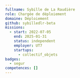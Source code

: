 ```yaml
---
fullname: Sybille de La Raudière
role: Chargée de déploiement
domaine: Déploiement
github: sybilledlr-beta
missions:
  - start: 2022-07-05
    end: 2025-01-31
    status: independent
    employer: UT7
    startups:
      - collectif_objets
badges:
  - segur
competences: []
---
```

